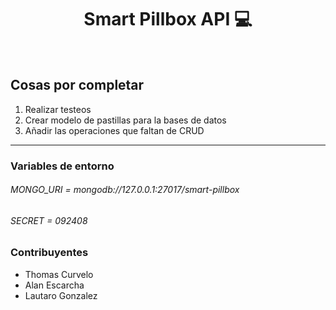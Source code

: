 <h1 align="center">Smart Pillbox API 💻</h1>

<br/>

## Cosas por completar
<ol>
    <li>Realizar testeos</li>
    <li>Crear modelo de pastillas para la bases de datos</li>
    <li>Añadir las operaciones que faltan de CRUD</li>
</ol>

<hr/>

### Variables de entorno
<h6>MONGO_URI = mongodb://127.0.0.1:27017/smart-pillbox</h6>
<h6>SECRET = 092408</h6>

<h3>Contribuyentes</h3>
<ul>
    <li>Thomas Curvelo</li>
    <li>Alan Escarcha</li>
    <li>Lautaro Gonzalez</li>
</ul>
